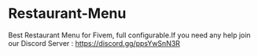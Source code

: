 # Restaurant-Menu
Best Restaurant Menu for Fivem, full configurable.If you need any help join our Discord Server : https://discord.gg/ppsYwSnN3R
